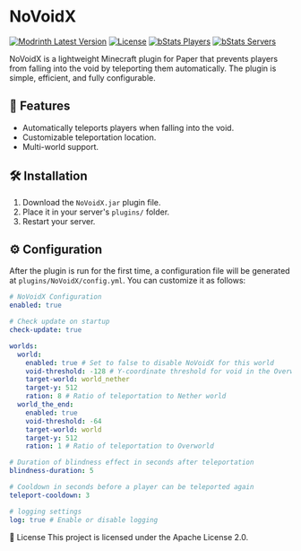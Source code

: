 # NoVoidX

[![Modrinth Latest Version](https://img.shields.io/modrinth/v/T9JAwLIJ?label=Modrinth)](https://modrinth.com/plugin/novoidx)
[![License](https://img.shields.io/github/license/SkyXserver/NoVoidX)](https://github.com/UnknowUser0/NoVoidX/blob/main/LICENSE)
[![bStats Players](https://img.shields.io/bstats/players/26209)](https://bstats.org/plugin/bukkit/NoVoidX/26209)
[![bStats Servers](https://img.shields.io/bstats/servers/26209)](https://bstats.org/plugin/bukkit/NoVoidX/26209)

NoVoidX is a lightweight Minecraft plugin for Paper that prevents players from falling into the void by teleporting them automatically. The plugin is simple, efficient, and fully configurable.

## 🧩 Features

- Automatically teleports players when falling into the void.
- Customizable teleportation location.
- Multi-world support.

## 🛠 Installation

1. Download the `NoVoidX.jar` plugin file.
2. Place it in your server's `plugins/` folder.
3. Restart your server.

## ⚙️ Configuration

After the plugin is run for the first time, a configuration file will be generated at `plugins/NoVoidX/config.yml`. You can customize it as follows:

```yaml
# NoVoidX Configuration
enabled: true

# Check update on startup
check-update: true

worlds:
  world:
    enabled: true # Set to false to disable NoVoidX for this world
    void-threshold: -128 # Y-coordinate threshold for void in the Overworld
    target-world: world_nether
    target-y: 512
    ration: 8 # Ratio of teleportation to Nether world
  world_the_end:
    enabled: true
    void-threshold: -64
    target-world: world
    target-y: 512
    ration: 1 # Ratio of teleportation to Overworld

# Duration of blindness effect in seconds after teleportation
blindness-duration: 5

# Cooldown in seconds before a player can be teleported again
teleport-cooldown: 3

# logging settings
log: true # Enable or disable logging
```

📄 License
This project is licensed under the Apache License 2.0.